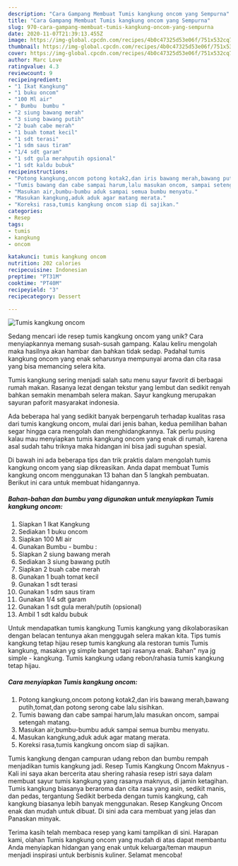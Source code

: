 ```yaml
---
description: "Cara Gampang Membuat Tumis kangkung oncom yang Sempurna"
title: "Cara Gampang Membuat Tumis kangkung oncom yang Sempurna"
slug: 970-cara-gampang-membuat-tumis-kangkung-oncom-yang-sempurna
date: 2020-11-07T21:39:13.455Z
image: https://img-global.cpcdn.com/recipes/4b0c47325d53e06f/751x532cq70/tumis-kangkung-oncom-foto-resep-utama.jpg
thumbnail: https://img-global.cpcdn.com/recipes/4b0c47325d53e06f/751x532cq70/tumis-kangkung-oncom-foto-resep-utama.jpg
cover: https://img-global.cpcdn.com/recipes/4b0c47325d53e06f/751x532cq70/tumis-kangkung-oncom-foto-resep-utama.jpg
author: Marc Love
ratingvalue: 4.3
reviewcount: 9
recipeingredient:
- "1 Ikat Kangkung"
- "1 buku oncom"
- "100 Ml air"
- " Bumbu  bumbu "
- "2 siung bawang merah"
- "3 siung bawang putih"
- "2 buah cabe merah"
- "1 buah tomat kecil"
- "1 sdt terasi"
- "1 sdm saus tiram"
- "1/4 sdt garam"
- "1 sdt gula merahputih opsional"
- "1 sdt kaldu bubuk"
recipeinstructions:
- "Potong kangkung,oncom potong kotak2,dan iris bawang merah,bawang putih,tomat,dan potong serong cabe lalu sisihkan."
- "Tumis bawang dan cabe sampai harum,lalu masukan oncom, sampai setengah matang."
- "Masukan air,bumbu-bumbu aduk sampai semua bumbu menyatu."
- "Masukan kangkung,aduk aduk agar matang merata."
- "Koreksi rasa,tumis kangkung oncom siap di sajikan."
categories:
- Resep
tags:
- tumis
- kangkung
- oncom

katakunci: tumis kangkung oncom 
nutrition: 202 calories
recipecuisine: Indonesian
preptime: "PT31M"
cooktime: "PT40M"
recipeyield: "3"
recipecategory: Dessert

---
```



![Tumis kangkung oncom](https://img-global.cpcdn.com/recipes/4b0c47325d53e06f/751x532cq70/tumis-kangkung-oncom-foto-resep-utama.jpg)

Sedang mencari ide resep tumis kangkung oncom yang unik? Cara menyiapkannya memang susah-susah gampang. Kalau keliru mengolah maka hasilnya akan hambar dan bahkan tidak sedap. Padahal tumis kangkung oncom yang enak seharusnya mempunyai aroma dan cita rasa yang bisa memancing selera kita.

Tumis kangkung sering menjadi salah satu menu sayur favorit di berbagai rumah makan. Rasanya lezat dengan tekstur yang lembut dan sedikit renyah bahkan semakin menambah selera makan. Sayur kangkung merupakan sayuran paforit masyarakat indonesia.

Ada beberapa hal yang sedikit banyak berpengaruh terhadap kualitas rasa dari tumis kangkung oncom, mulai dari jenis bahan, kedua pemilihan bahan segar hingga cara mengolah dan menghidangkannya. Tak perlu pusing kalau mau menyiapkan tumis kangkung oncom yang enak di rumah, karena asal sudah tahu triknya maka hidangan ini bisa jadi suguhan spesial.


Di bawah ini ada beberapa tips dan trik praktis dalam mengolah tumis kangkung oncom yang siap dikreasikan. Anda dapat membuat Tumis kangkung oncom menggunakan 13 bahan dan 5 langkah pembuatan. Berikut ini cara untuk membuat hidangannya.

<!--inarticleads1-->

##### Bahan-bahan dan bumbu yang digunakan untuk menyiapkan Tumis kangkung oncom:

1. Siapkan 1 Ikat Kangkung
1. Sediakan 1 buku oncom
1. Siapkan 100 Ml air
1. Gunakan  Bumbu - bumbu :
1. Siapkan 2 siung bawang merah
1. Sediakan 3 siung bawang putih
1. Siapkan 2 buah cabe merah
1. Gunakan 1 buah tomat kecil
1. Gunakan 1 sdt terasi
1. Gunakan 1 sdm saus tiram
1. Gunakan 1/4 sdt garam
1. Gunakan 1 sdt gula merah/putih (opsional)
1. Ambil 1 sdt kaldu bubuk


Untuk mendapatkan tumis kangkung Tumis kangkung yang dikolaborasikan dengan belacan tentunya akan menggugah selera makan kita. Tips tumis kangkung tetap hijau resep tumis kangkung ala restoran tumis Tumis kangkung, masakan yg simple banget tapi rasanya enak. Bahan&#34; nya jg simple - kangkung. Tumis kangkung udang rebon/rahasia tumis kangkung tetap hijau. 

<!--inarticleads2-->

##### Cara menyiapkan Tumis kangkung oncom:

1. Potong kangkung,oncom potong kotak2,dan iris bawang merah,bawang putih,tomat,dan potong serong cabe lalu sisihkan.
1. Tumis bawang dan cabe sampai harum,lalu masukan oncom, sampai setengah matang.
1. Masukan air,bumbu-bumbu aduk sampai semua bumbu menyatu.
1. Masukan kangkung,aduk aduk agar matang merata.
1. Koreksi rasa,tumis kangkung oncom siap di sajikan.


Tumis kangkung dengan campuran udang rebon dan bumbu rempah menjadikan tumis kangkung jadi. Resep Tumis Kangkung Oncom Maknyus - Kali ini saya akan bercerita atau shering rahasia resep istri saya dalam membuat sayur tumis kangkung yang rasanya maknyus, di jamin ketagihan. Tumis kangkung biasanya beraroma dan cita rasa yang asin, sedikit manis, dan pedas, tergantung Sedikit berbeda dengan tumis kangkung, cah kangkung biasanya lebih banyak menggunakan. Resep Kangkung Oncom enak dan mudah untuk dibuat. Di sini ada cara membuat yang jelas dan Panaskan minyak. 

Terima kasih telah membaca resep yang kami tampilkan di sini. Harapan kami, olahan Tumis kangkung oncom yang mudah di atas dapat membantu Anda menyiapkan hidangan yang enak untuk keluarga/teman maupun menjadi inspirasi untuk berbisnis kuliner. Selamat mencoba!
